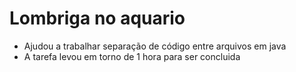# Lombriga no aquario
* Ajudou a trabalhar separação de código entre arquivos em java
* A tarefa levou em torno de 1 hora para ser concluida
